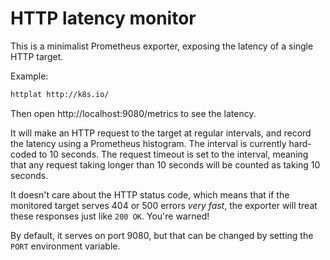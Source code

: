 # HTTP latency monitor

This is a minimalist Prometheus exporter, exposing the latency of a
single HTTP target.

Example:

```bash
httplat http://k8s.io/
```

Then open http://localhost:9080/metrics to see the latency.

It will make an HTTP request to the target at regular intervals, and
record the latency using a Prometheus histogram. The interval is
currently hard-coded to 10 seconds. The request timeout is set to
the interval, meaning that any request taking longer than 10 seconds
will be counted as taking 10 seconds.

It doesn't care about the HTTP status code, which means that if the
monitored target serves 404 or 500 errors *very fast*, the exporter
will treat these responses just like `200 OK`. You're warned!

By default, it serves on port 9080, but that can be changed by
setting the `PORT` environment variable.
